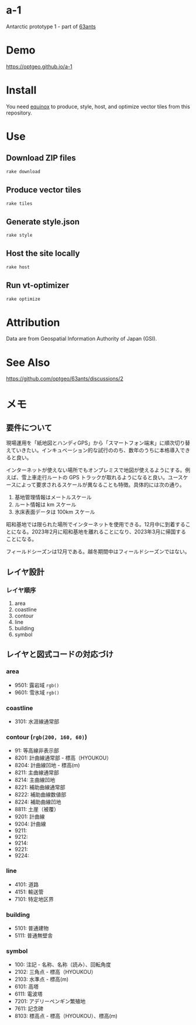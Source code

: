 # a-1
Antarctic prototype 1 - part of [63ants](https://github.com/optgeo/63ants)

# Demo
https://optgeo.github.io/a-1

# Install
You need [equinox](https://github.com/unvt/equinox) to produce, style, host, and optimize vector tiles from this repository. 

# Use
## Download ZIP files
```zsh
rake download
```

## Produce vector tiles
```zsh
rake tiles
```

## Generate style.json
```zsh
rake style
```

## Host the site locally
```zsh
rake host
```

## Run vt-optimizer
```zsh
rake optimize
```

# Attribution
Data are from Geospatial Information Authority of Japan (GSI).

# See Also
https://github.com/optgeo/63ants/discussions/2

# メモ
## 要件について
現場運用を「紙地図とハンディGPS」から「スマートフォン端末」に順次切り替えていきたい。インキュベーション的な試行ののち、数年のうちに本格導入できると良い。

インターネットが使えない場所でもオンプレミスで地図が使えるようにする。例えば、雪上車走行ルートの GPS トラックが取れるようになると良い。ユースケースによって要求されるスケールが異なることも特徴。具体的には次の通り。

1. 基地管理情報はメートルスケール
2. ルート情報は km スケール
3. 氷床表面データは 100km スケール

昭和基地では限られた場所でインターネットを使用できる。12月中に到着することになる。2023年2月に昭和基地を離れることになり、2023年3月に帰国することになる。

フィールドシーズンは12月である。越冬期間中はフィールドシーズンではない。

## レイヤ設計
### レイヤ順序
1. area
2. coastline
3. contour
4. line
5. building
6. symbol

## レイヤと図式コードの対応づけ
### area
- 9501: 露岩域 `rgb()`
- 9601: 雪氷域 `rgb()`

### coastline
- 3101: 水涯線通常部

### contour (`rgb(200, 160, 60)`)
- 91: 等高線非表示部
- 8201: 計曲線通常部 - 標高（HYOUKOU）
- 8204: 計曲線凹地 - 標高(m)
- 8211: 主曲線通常部
- 8214: 主曲線凹地
- 8221: 補助曲線通常部
- 8222: 補助曲線数値部
- 8224: 補助曲線凹地
- 8811: 土崖（被覆）
- 9201: 計曲線
- 9204: 計曲線
- 9211:
- 9212:
- 9214:
- 9221:
- 9224:

### line
- 4101: 道路
- 4151: 輸送管
- 7101: 特定地区界

### building
- 5101: 普通建物
- 5111: 普通無壁舎

### symbol
- 100: 注記 - 名称、名称（読み）、回転角度
- 2102: 三角点 - 標高（HYOUKOU）
- 2103: 水準点 - 標高(m)
- 6101: 高塔
- 6111: 電波塔
- 7201: アデリーペンギン繁殖地
- 7611: 記念碑
- 8103: 標高点 - 標高（HYOUKOU）、標高(m)
